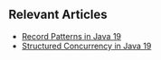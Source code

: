 ## Relevant Articles
- [Record Patterns in Java 19](https://www.baeldung.com/java-19-record-patterns)
- [Structured Concurrency in Java 19](https://www.baeldung.com/java-structured-concurrency)
